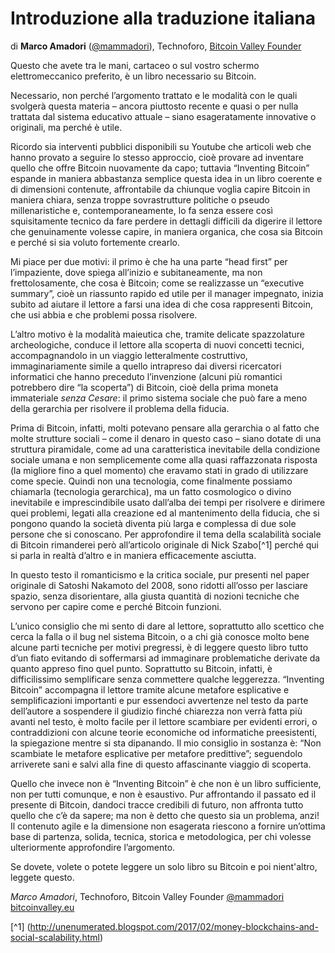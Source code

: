 # Introduzione alla traduzione italiana

di **Marco Amadori** ([@mammadori](https://twitter.com/mammadori)), Technoforo, [Bitcoin Valley Founder](https://bitcoinvalley.eu)

Questo che avete tra le mani, cartaceo o sul vostro schermo elettromeccanico preferito, è un libro necessario su Bitcoin.

Necessario, non perché l’argomento trattato e le modalità con le quali svolgerà questa materia – ancora piuttosto recente e quasi o per nulla trattata dal sistema educativo attuale – siano esageratamente innovative o originali, ma perché è utile.

Ricordo sia interventi pubblici disponibili su Youtube che articoli web che hanno provato a seguire lo stesso approccio, cioè provare ad inventare quello che offre Bitcoin nuovamente da capo; tuttavia “Inventing Bitcoin” espande in maniera abbastanza semplice questa idea in un libro coerente e di dimensioni contenute, affrontabile da chiunque voglia capire Bitcoin in maniera chiara, senza troppe sovrastrutture politiche o pseudo millenaristiche e, contemporaneamente, lo fa senza essere così squisitamente tecnico da fare perdere in dettagli difficili da digerire il lettore che genuinamente volesse capire, in maniera organica, che cosa sia Bitcoin e perché si sia voluto fortemente crearlo.

Mi piace per due motivi: il primo è che ha una parte “head first” per l’impaziente, dove spiega all’inizio e subitaneamente, ma non frettolosamente, che cosa è Bitcoin; come se realizzasse un “executive summary”, cioè un riassunto rapido ed utile per il manager impegnato, inizia subito ad aiutare il lettore a farsi una idea di che cosa rappresenti Bitcoin, che usi abbia e che problemi possa risolvere.

L’altro motivo è la modalità maieutica che, tramite delicate spazzolature archeologiche, conduce il lettore alla scoperta di nuovi concetti tecnici, accompagnandolo in un viaggio letteralmente costruttivo, immaginariamente simile a quello intrapreso dai diversi ricercatori informatici che hanno preceduto l’invenzione (alcuni più romantici potrebbero dire “la scoperta”) di Bitcoin, cioè della prima moneta immateriale *senza Cesare*: il primo sistema sociale che può fare a meno della gerarchia per risolvere il problema della fiducia.

Prima di Bitcoin, infatti, molti potevano pensare alla gerarchia o al fatto che molte strutture sociali – come il denaro in questo caso – siano dotate di una struttura piramidale, come ad una caratteristica inevitabile della condizione sociale umana e non semplicemente come alla quasi raffazzonata risposta (la migliore fino a quel momento) che eravamo stati in grado di utilizzare come specie. Quindi non una tecnologia, come finalmente possiamo chiamarla (tecnologia gerarchica), ma un fatto cosmologico o divino inevitabile e imprescindibile usato dall’alba dei tempi per risolvere e dirimere quei problemi, legati alla creazione ed al mantenimento della fiducia, che si pongono quando la società diventa più larga e complessa di due sole persone che si conoscano. Per approfondire il tema della scalabilità sociale di Bitcoin rimanderei però all’articolo originale di Nick Szabo[^1] perché qui si parla in realtà d’altro e in maniera efficacemente asciutta.

In questo testo il romanticismo e la critica sociale, pur presenti nel paper originale di Satoshi Nakamoto del 2008, sono ridotti all’osso per lasciare spazio, senza disorientare, alla giusta quantità di nozioni tecniche che servono per capire come e perché Bitcoin funzioni.

L’unico consiglio che mi sento di dare al lettore, soprattutto allo scettico che cerca la falla o il bug nel sistema Bitcoin, o a chi già conosce molto bene alcune parti tecniche per motivi pregressi, è di leggere questo libro tutto d’un fiato evitando di soffermarsi ad immaginare problematiche derivate da quanto appreso fino quel punto. Soprattutto su Bitcoin, infatti, è difficilissimo semplificare senza commettere qualche leggerezza. “Inventing Bitcoin” accompagna il lettore tramite alcune metafore esplicative e semplificazioni importanti e pur essendoci avvertenze nel testo da parte dell’autore a sospendere il giudizio finché chiarezza non verrà fatta più avanti nel testo, è molto facile per il lettore scambiare per evidenti errori, o contraddizioni con alcune teorie economiche od informatiche preesistenti, la spiegazione mentre si sta dipanando. Il mio consiglio in sostanza è: “Non scambiate le metafore esplicative per metafore predittive”; seguendolo arriverete sani e salvi alla fine di questo affascinante viaggio di scoperta.

Quello che invece non è “Inventing Bitcoin” è che non è un libro sufficiente, non per tutti comunque, e non è esaustivo. Pur affrontando il passato ed il presente di Bitcoin, dandoci tracce credibili di futuro, non affronta tutto quello che c’è da sapere; ma non è detto che questo sia un problema, anzi! Il contenuto agile e la dimensione non esagerata riescono a fornire un’ottima base di partenza, solida, tecnica, storica e metodologica, per chi volesse ulteriormente approfondire l’argomento.

Se dovete, volete o potete leggere un solo libro su Bitcoin e poi nient'altro, leggete questo.

*Marco Amadori*, Technoforo, Bitcoin Valley Founder
[@mammadori](https://twitter.com/mammadori)
[bitcoinvalley.eu](https://bitcoinvalley.eu)

[^1] (http://unenumerated.blogspot.com/2017/02/money-blockchains-and-social-scalability.html)
